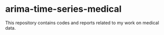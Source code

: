 # arima-time-series-medical
This repository contains codes and reports related to my work on medical data.
